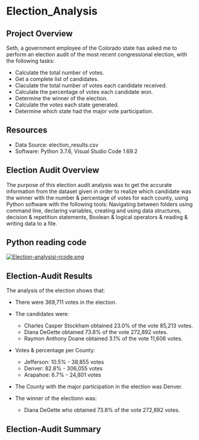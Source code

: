 # Election_Analysis

## Project Overview

Seth, a government employee of the Colorado state has asked me to perform an election audit of the most recent congressional election, with the following tasks:

* Calculate the total number of votes.
* Get a complete list of candidates.
* Claculate the total number of votes each candidate received.
* Calculate the percentage of votes each candidate won.
* Determine the winner of the election.
* Calculate the votes each state generated.
* Determine which state had the major vote participation.

## Resources 

* Data Source: election_results.csv
* Software: Python 3.7.6, Visual Studio Code 1.69.2

## Election Audit Overview

The purpose of this election audit analysis was to get the accurate information from the dataset given in order to realize which candidate was the winner with the number & percentage of votes for each county, using Python software with the following tools: Navigating between folders using command line, declaring variables, creating and using data structures, decision & repetition statements, Boolean & logical operators & reading & writing data to a file.

## Python reading code 

[![Election-analysisi-rcode.png](https://i.postimg.cc/QdVPmZcK/Election-analysisi-rcode.png)](https://postimg.cc/18hJRTCy)

## Election-Audit Results 
The analysis of the election shows that:
- There were 369,711 votes in the election.

- The candidates were:
  - Charles Casper Stockham obtained 23.0% of the vote 85,213 votes.
  - Diana DeGette obtained 73.8% of the vote 272,892 votes.
  - Raymon Anthony Doane obtained 3.1% of the vote 11,606 votes. 

- Votes & percentage per County:
  - Jefferson: 10.5% - 38,855 votes
  - Denver: 82.8% - 306,055 votes
  - Arapahoe: 6.7% - 24,801 votes

- The County with the major participation in the election was Denver.

- The winner of the electionn was:
  - Diana DeGette who obtained 73.8% of the vote 272,892 votes.
  
## Election-Audit Summary 
